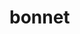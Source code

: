 # bonnet

[//]: # ('SELECT *)

[//]: # (FROM produit)

[//]: # (INNER JOIN produit_material ON produit.produit_index = produit_material.id_produit)

[//]: # (INNER JOIN material ON material.material_id = produit_material.id_material)

[//]: # (INNER JOIN produit_size ON produit.produit_index = produit_size.id_size)

[//]: # (INNER JOIN size ON size.size_id = produit_size.id_size';)